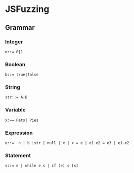 # JSFuzzing

## Grammar 
### Integer 
    n::= 0|1
### Boolean 
    b::= true|false
### String 
    str::= A|B
### Variable 
    x:== Pets| Pies

### Expression 
    e::=  n | b |str | null | x | x = e | e1.e2 = e3 | e1.e2 
### Statement
    s::= e | while e s | if (e) s [s] 

